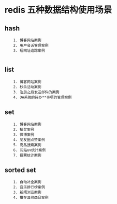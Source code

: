 # redis 五种数据结构使用场景

## hash
```text
    1. 博客网站案例
    2. 用户会话管理案例
    3. 短网址追踪案例
    
```
## list
```text
    1. 博客网站案例
    2. 秒杀活动案例
    3. 注册之后发送邮件的案例
    4. OA系统的待办**事项的管理案例
```
## set
```text
    1. 博客网站案例
    2. 抽奖案例
    3. 微博案例
    4. 朋友圈点赞案例
    5. 商品搜索案例
    6. 网站uv统计案例
    7. 投票统计案例
```
## sorted set
```text
    1. 自动补全案例
    2. 音乐排行榜案例
    3. 新闻浏览案例
    4. 推荐其他商品案例
```
